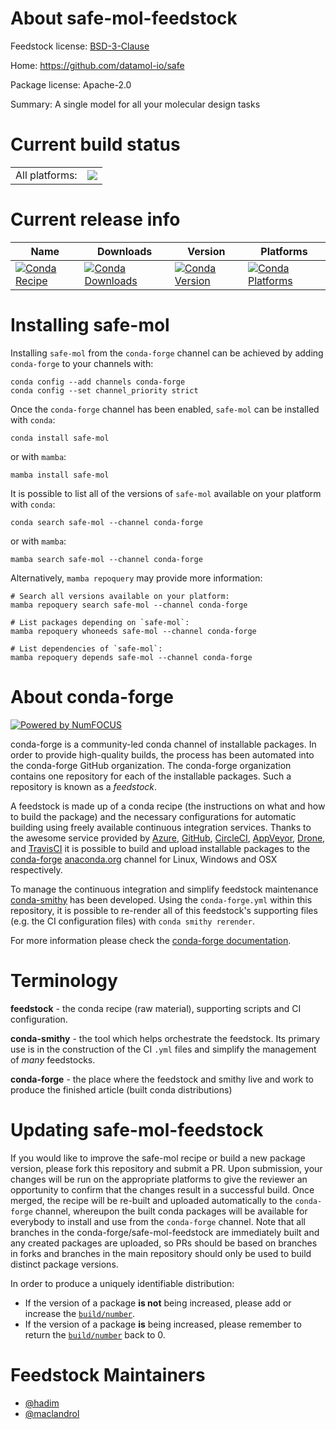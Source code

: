 About safe-mol-feedstock
========================

Feedstock license: [BSD-3-Clause](https://github.com/conda-forge/safe-mol-feedstock/blob/main/LICENSE.txt)

Home: https://github.com/datamol-io/safe

Package license: Apache-2.0

Summary: A single model for all your molecular design tasks

Current build status
====================


<table><tr><td>All platforms:</td>
    <td>
      <a href="https://dev.azure.com/conda-forge/feedstock-builds/_build/latest?definitionId=20645&branchName=main">
        <img src="https://dev.azure.com/conda-forge/feedstock-builds/_apis/build/status/safe-mol-feedstock?branchName=main">
      </a>
    </td>
  </tr>
</table>

Current release info
====================

| Name | Downloads | Version | Platforms |
| --- | --- | --- | --- |
| [![Conda Recipe](https://img.shields.io/badge/recipe-safe--mol-green.svg)](https://anaconda.org/conda-forge/safe-mol) | [![Conda Downloads](https://img.shields.io/conda/dn/conda-forge/safe-mol.svg)](https://anaconda.org/conda-forge/safe-mol) | [![Conda Version](https://img.shields.io/conda/vn/conda-forge/safe-mol.svg)](https://anaconda.org/conda-forge/safe-mol) | [![Conda Platforms](https://img.shields.io/conda/pn/conda-forge/safe-mol.svg)](https://anaconda.org/conda-forge/safe-mol) |

Installing safe-mol
===================

Installing `safe-mol` from the `conda-forge` channel can be achieved by adding `conda-forge` to your channels with:

```
conda config --add channels conda-forge
conda config --set channel_priority strict
```

Once the `conda-forge` channel has been enabled, `safe-mol` can be installed with `conda`:

```
conda install safe-mol
```

or with `mamba`:

```
mamba install safe-mol
```

It is possible to list all of the versions of `safe-mol` available on your platform with `conda`:

```
conda search safe-mol --channel conda-forge
```

or with `mamba`:

```
mamba search safe-mol --channel conda-forge
```

Alternatively, `mamba repoquery` may provide more information:

```
# Search all versions available on your platform:
mamba repoquery search safe-mol --channel conda-forge

# List packages depending on `safe-mol`:
mamba repoquery whoneeds safe-mol --channel conda-forge

# List dependencies of `safe-mol`:
mamba repoquery depends safe-mol --channel conda-forge
```


About conda-forge
=================

[![Powered by
NumFOCUS](https://img.shields.io/badge/powered%20by-NumFOCUS-orange.svg?style=flat&colorA=E1523D&colorB=007D8A)](https://numfocus.org)

conda-forge is a community-led conda channel of installable packages.
In order to provide high-quality builds, the process has been automated into the
conda-forge GitHub organization. The conda-forge organization contains one repository
for each of the installable packages. Such a repository is known as a *feedstock*.

A feedstock is made up of a conda recipe (the instructions on what and how to build
the package) and the necessary configurations for automatic building using freely
available continuous integration services. Thanks to the awesome service provided by
[Azure](https://azure.microsoft.com/en-us/services/devops/), [GitHub](https://github.com/),
[CircleCI](https://circleci.com/), [AppVeyor](https://www.appveyor.com/),
[Drone](https://cloud.drone.io/welcome), and [TravisCI](https://travis-ci.com/)
it is possible to build and upload installable packages to the
[conda-forge](https://anaconda.org/conda-forge) [anaconda.org](https://anaconda.org/)
channel for Linux, Windows and OSX respectively.

To manage the continuous integration and simplify feedstock maintenance
[conda-smithy](https://github.com/conda-forge/conda-smithy) has been developed.
Using the ``conda-forge.yml`` within this repository, it is possible to re-render all of
this feedstock's supporting files (e.g. the CI configuration files) with ``conda smithy rerender``.

For more information please check the [conda-forge documentation](https://conda-forge.org/docs/).

Terminology
===========

**feedstock** - the conda recipe (raw material), supporting scripts and CI configuration.

**conda-smithy** - the tool which helps orchestrate the feedstock.
                   Its primary use is in the construction of the CI ``.yml`` files
                   and simplify the management of *many* feedstocks.

**conda-forge** - the place where the feedstock and smithy live and work to
                  produce the finished article (built conda distributions)


Updating safe-mol-feedstock
===========================

If you would like to improve the safe-mol recipe or build a new
package version, please fork this repository and submit a PR. Upon submission,
your changes will be run on the appropriate platforms to give the reviewer an
opportunity to confirm that the changes result in a successful build. Once
merged, the recipe will be re-built and uploaded automatically to the
`conda-forge` channel, whereupon the built conda packages will be available for
everybody to install and use from the `conda-forge` channel.
Note that all branches in the conda-forge/safe-mol-feedstock are
immediately built and any created packages are uploaded, so PRs should be based
on branches in forks and branches in the main repository should only be used to
build distinct package versions.

In order to produce a uniquely identifiable distribution:
 * If the version of a package **is not** being increased, please add or increase
   the [``build/number``](https://docs.conda.io/projects/conda-build/en/latest/resources/define-metadata.html#build-number-and-string).
 * If the version of a package **is** being increased, please remember to return
   the [``build/number``](https://docs.conda.io/projects/conda-build/en/latest/resources/define-metadata.html#build-number-and-string)
   back to 0.

Feedstock Maintainers
=====================

* [@hadim](https://github.com/hadim/)
* [@maclandrol](https://github.com/maclandrol/)

